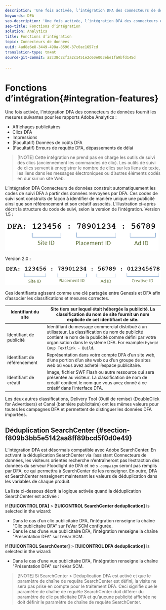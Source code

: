 ```yaml
---
description: 'Une fois activée, l’intégration DFA des connecteurs de données fournit les mesures suivantes pour vos rapports Adobe Analytics : '
keywords: DFA
seo-description: 'Une fois activée, l’intégration DFA des connecteurs de données fournit les mesures suivantes pour vos rapports Adobe Analytics : '
seo-title: Fonctions d’intégration
solution: Analytics
title: Fonctions d’intégration
topic: Connecteurs de données
uuid: 4ad8e6e8-3449-498a-8596-37c0ac1657cd
translation-type: tm+mt
source-git-commit: a2c38c2cf3a2c1451e2c60e003ebe1fa9bfd145d

---
```



# Fonctions d’intégration{#integration-features}

Une fois activée, l’intégration DFA des connecteurs de données fournit les mesures suivantes pour les rapports Adobe Analytics :

* Affichages publicitaires
* Clics DFA
* Impressions
* (Facultatif) Données de coûts DFA
* (Facultatif) Erreurs de requête DFA, dépassements de délai

> [!NOTE] Cette intégration ne prend pas en charge les outils de suivi des clics (anciennement les commandes de clic). Les outils de suivi de clics servent à enregistrer le nombre de clics sur les liens de texte, les liens dans les messages électroniques ou d’autres éléments codés en dur sur un site Web.

L’intégration DFA Connecteurs de données construit automatiquement les codes de suivi DFA à partir des données renvoyées par DFA. Ces codes de suivi sont construits de façon à identifier de manière unique une publicité ainsi que son référencement et son créatif associés. L’illustration ci-après décrit la structure du code de suivi, selon la version de l’intégration. Version 1.5 :

![](assets/DFA_id_struct1_5.png)

Version 2.0 :

![](assets/DFA_id_struct2.png)

Ces identifiants agissent comme une clé partagée entre Genesis et DFA afin d’associer les classifications et mesures correctes.

| Identifiant du site | Site tiers sur lequel était hébergée la publicité. La classification du nom de site fournit un nom explicite de cet identifiant de site. |
|---|---|
| Identifiant de publicité | Identifiant du message commercial distribué à un utilisateur. La classification du nom de publicité contient le nom de la publicité comme défini par votre organisation dans le système DFA. For example: `Hybrid Coup Textlink - Build`. |
| Identifiant de référencement | Représentation dans votre compte DFA d’un site web, d’une portion d’un site web ou d’un groupe de sites web où vous avez acheté l’espace publicitaire. |
| Identifiant de créatif | Image, fichier SWF Flash ou autre ressource qui sera présentée au visiteur. La classification de nom de créatif contient le nom que vous avez donné à ce créatif dans l’interface DFA. |

Les deux autres classifications, Delivery Tool (Outil de remise) (DoubleClick for Advertisers) et Canal (bannière publicitaire) ont les mêmes valeurs pour toutes les campagnes DFA et permettent de distinguer les données DFA importées.

## Déduplication SearchCenter {#section-f809b3bb5e5142aa8ff89bcd5f0d0e49}

L’intégration DFA est désormais compatible avec Adobe SearchCenter. En activant la déduplication SearchCenter via l’assistant Connecteurs de données, les visiteurs orientés recherche n’entraîneront pas l’extraction des données du serveur Floodlight de DFA et ne *`s.campaign`* seront pas remplis par DFA, ce qui permettra à SearchCenter de les renseigner. En outre, DFA et SearchCenter renseignent maintenant les valeurs de déduplication dans les variables de chaque produit.

La liste ci-dessous décrit la logique activée quand la déduplication SearchCenter est activée :

If **[!UICONTROL DFA]** &gt; **[!UICONTROL SearchCenter deduplication]** is selected in the wizard:

* Dans le cas d’un clic publicitaire DFA, l’intégration renseigne la chaîne "Clic publicitaire DFA" sur l’eVar SCM configurée.
* Dans le cas d’une vue publicitaire DFA, l’intégration renseigne la chaîne "Présentation DFA" sur l’eVar SCM.

If **[!UICONTROL SearchCenter]** &gt; **[!UICONTROL DFA deduplication]** is selected in the wizard:

* Dans le cas d’une vue publicitaire DFA, l’intégration renseigne la chaîne "Présentation DFA" sur l’eVar SCM.

> [!NOTE] Si SearchCenter &gt; Déduplication DFA est activé et que le paramètre de chaîne de requête SearchCenter est défini, la visite ne sera pas prise en compte pour le traitement DFA. Ceci signifie que le paramètre de chaîne de requête SearchCenter doit différer du paramètre de clic publicitaire DFA et qu’aucune publicité affichée ne doit définir le paramètre de chaîne de requête SearchCenter.

